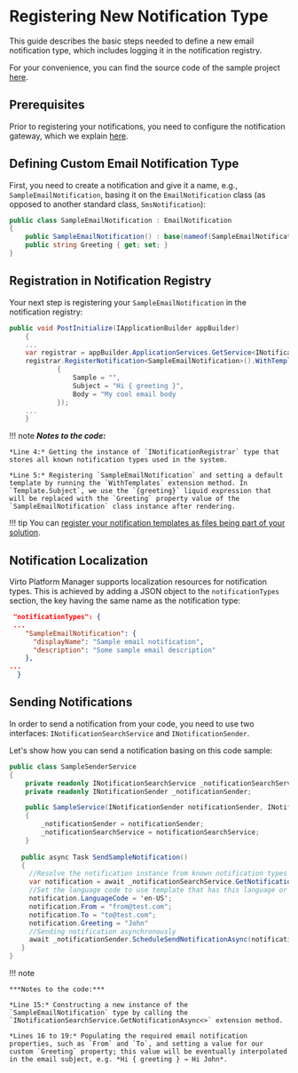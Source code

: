 ﻿# Registering New Notification Type

This guide describes the basic steps needed to define a new email notification type, which includes logging it in the notification registry.

For your convenience, you can find the source code of the sample project [here](https://github.com/VirtoCommerce/vc-module-notification/tree/dev/samples).

## Prerequisites

Prior to registering your notifications, you need to configure the notification gateway, which we explain [here](../Getting-Started/Post-Installation-Steps/02-configuring-email-notifications).

## Defining Custom Email Notification Type

First, you need to create a notification and give it a name, e.g., `SampleEmailNotification`, basing it on the `EmailNotification` class (as opposed to another standard class, `SmsNotification`):

```csharp title="SampleEmailNotification.cs"
public class SampleEmailNotification : EmailNotification
{
    public SampleEmailNotification() : base(nameof(SampleEmailNotification)) {}
    public string Greeting { get; set; }
}
```

## Registration in Notification Registry

Your next step is registering your `SampleEmailNotification` in the notification registry:

```csharp title="module.cs" linenums="1"
public void PostInitialize(IApplicationBuilder appBuilder)
	{
	...
	var registrar = appBuilder.ApplicationServices.GetService<INotificationRegistrar>();
	registrar.RegisterNotification<SampleEmailNotification>().WithTemplates(new EmailNotificationTemplate()
            {
                Sample = "",
                Subject = "Hi { greeting }",
                Body = "My cool email body
            });
	...
	}
```

!!! note
	***Notes to the code:***
	
	*Line 4:* Getting the instance of `INotificationRegistrar` type that stores all known notification types used in the system.
	
	*Line 5:* Registering `SampleEmailNotification` and setting a default template by running the `WithTemplates` extension method. In `Template.Subject`, we use the `{greeting}` liquid expression that will be replaced with the `Greeting` property value of the `SampleEmailNotification` class instance after rendering.

!!! tip
	You can [register your notification templates as files being part of your solution](notification-templates.md).

## Notification Localization

Virto Platform Manager supports localization resources for notification types. This is achieved by adding a JSON object to the `notificationTypes` section, the key having the same name as the notification type:

```json title="Localization/en.VirtoCommerce.NotificationsExample.json"
 "notificationTypes": {
 ...
    "SampleEmailNotification": {
      "displayName": "Sample email notification",
      "description": "Some sample email description"
    },
...
  }
```

## Sending Notifications

In order to send a notification from your code, you need to use two interfaces: `INotificationSearchService` and `INotificationSender`.

Let's show how you can send a notification basing on this code sample:

```csharp linenums="1"
public class SampleSenderService 
{
    private readonly INotificationSearchService _notificationSearchService;
    private readonly INotificationSender _notificationSender;

    public SampleService(INotificationSender notificationSender, INotificationSearchService notificationSearchService)
    {
        _notificationSender = notificationSender;
        _notificationSearchService = notificationSearchService;
    }
    
   public async Task SendSampleNotification()
   {
     //Resolve the notification instance from known notification types via registry
     var notification = await _notificationSearchService.GetNotificationAsync<SampleEmailNotification>();
     //Set the language code to use template that has this language or left empty, then template with empty language will be used
     notification.LanguageCode = 'en-US';
     notification.From = "from@test.com";
     notification.To = "to@test.com";
     notification.Greeting = "John"
     //Sending notification asynchronously
     await _notificationSender.ScheduleSendNotificationAsync(notification);     
   }
}
```

!!! note

	***Notes to the code:***
	
	*Line 15:* Constructing a new instance of the `SampleEmailNotification` type by calling the `INotificationSearchService.GetNotificationAsync<>` extension method.
	
	*Lines 16 to 19:* Populating the required email notification properties, such as `From` and `To`, and setting a value for our custom `Greeting` property; this value will be eventually interpolated in the email subject, e.g. *Hi { greeting } → Hi John*.
